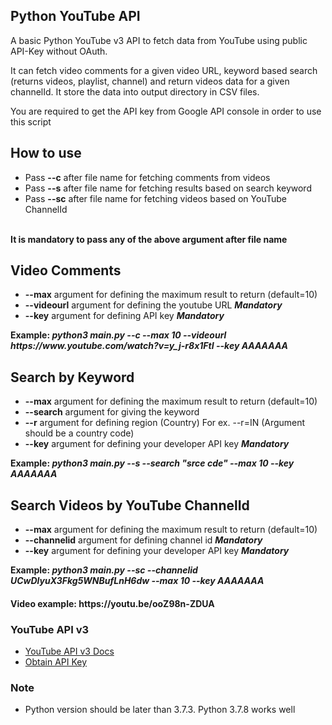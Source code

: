 <h2>Python YouTube API</h2>

A basic Python YouTube v3 API to fetch data from YouTube using public API-Key without OAuth.

It can fetch video comments for a given video URL, keyword based search (returns videos, playlist, channel) and return videos data for a given channelId. It store the data into output directory in CSV files.

You are required to get the API key from Google API console in order to use this script

<h2>How to use</h2>

<ul>
<li>Pass <b>--c</b> after file name for fetching comments from videos</li>
<li>Pass <b>--s</b> after file name for fetching results based on search keyword</li>
<li>Pass <b>--sc</b> after file name for fetching videos based on YouTube ChannelId</li>
</ul>
<br><b>It is mandatory to pass any of the above argument after file name</b>

<h2>Video Comments</h2>
<ul>
<li><b>--max</b> argument for defining the maximum result to return (default=10)</li>
<li><b>--videourl</b> argument for defining the youtube URL <i><b>Mandatory</b></i></li>
<li><b>--key</b> argument for defining API key <i><b>Mandatory</b></i></li>
</ul>
<b>Example: <i>python3 main.py --c --max 10 --videourl https://www.youtube.com/watch?v=y_j-r8x1FtI --key AAAAAAA</i></b>

<h2>Search by Keyword</h2>
<ul>
<li><b>--max</b> argument for defining the maximum result to return (default=10)</li>
<li><b>--search</b> argument for giving the keyword</li> 
<li><b>--r</b> argument for defining region (Country) For ex. --r=IN (Argument should be a country code)</li>
<li><b>--key</b> argument for defining your developer API key <i><b>Mandatory</b></i></li>
</ul>
<b>Example: <i>python3 main.py --s --search "srce cde" --max 10 --key AAAAAAA</i></b>

<h2>Search Videos by YouTube ChannelId</h2>
<ul>
<li><b>--max</b> argument for defining the maximum result to return (default=10)</li>
<li><b>--channelid</b> argument for defining channel id <i><b>Mandatory</b></i></li>
<li><b>--key</b> argument for defining your developer API key <i><b>Mandatory</b></i></li>
</ul>
<b>Example: <i>python3 main.py --sc --channelid UCwDlyuX3Fkg5WNBufLnH6dw --max 10 --key AAAAAAA</i></b>

<h4>Video example: https://youtu.be/ooZ98n-ZDUA</h4>

<h3>YouTube API v3</h3>
<ul>
<li><a href="https://developers.google.com/youtube/v3/">YouTube API v3 Docs</a></li>
<li><a href="http://code.google.com/apis/console">Obtain API Key</a></li>
</ul>

<h3>Note</h3>
<ul>
<li>Python version should be later than 3.7.3. Python 3.7.8 works well</li>
</ul>

